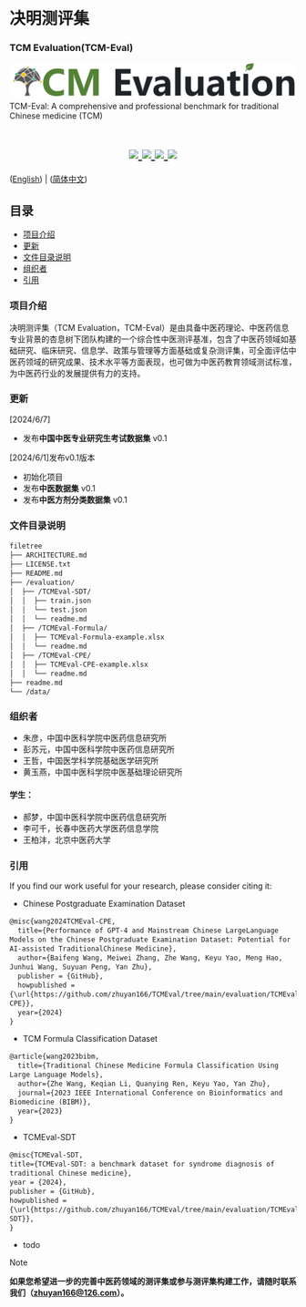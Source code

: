 # 决明测评集
### TCM Evaluation(TCM-Eval)
<a href="https://github.com/zhuyan166/TCMEval">
  <img src="https://github.com/zhuyan166/TCMEval/blob/main/figs/TCM_bench_logo.png" alt="Logo">
</a>
TCM-Eval: A comprehensive and professional benchmark for traditional Chinese medicine (TCM)
<h1 align="center">
  <a href="">
    <img src="https://img.shields.io/badge/releases-v0.1-red" />
  </a>
  <a href="">
    <img src="https://img.shields.io/badge/docs-v1.0-yellow" />
  </a>
  <a href="">
    <img src="https://img.shields.io/badge/TCM-Benchmark-blue" />
  </a>
  <a href="">
    <img src="https://img.shields.io/badge/LICENSE-CC BY NC ND 4.0-brightgreen" />
  </a>
</h1>

([English](readme.md)) | ([简体中文](readme_zh.md))

## 目录
- [项目介绍](#项目介绍)
- [更新](#更新)
- [文件目录说明](#文件目录说明)
- [组织者](#组织者)
- [引用](#引用)

### 项目介绍
决明测评集（TCM Evaluation，TCM-Eval）是由具备中医药理论、中医药信息专业背景的杏息树下团队构建的一个综合性中医测评基准，包含了中医药领域如基础研究、临床研究、信息学、政策与管理等方面基础或复杂测评集，可全面评估中医药领域的研究成果、技术水平等方面表现，也可做为中医药教育领域测试标准，为中医药行业的发展提供有力的支持。

### 更新
[2024/6/7]
- 发布**中国中医专业研究生考试数据集** v0.1

[2024/6/1]发布v0.1版本
- 初始化项目
- 发布**中医数据集** v0.1
- 发布**中医方剂分类数据集** v0.1

### 文件目录说明
```
filetree 
├── ARCHITECTURE.md
├── LICENSE.txt
├── README.md
├── /evaluation/
│  ├── /TCMEval-SDT/
│  │  ├── train.json
│  │  └── test.json
│  │  └── readme.md
│  ├── /TCMEval-Formula/
│  │  ├── TCMEval-Formula-example.xlsx
│  │  └── readme.md
│  ├── /TCMEval-CPE/
│  │  ├── TCMEval-CPE-example.xlsx
│  │  └── readme.md
├── readme.md
└── /data/

```

### 组织者
- 朱彦，中国中医科学院中医药信息研究所
- 彭苏元，中国中医科学院中医药信息研究所
- 王哲，中国医学科学院基础医学研究所
- 黄玉燕，中国中医科学院中医基础理论研究所

#### 学生：
- 郝梦，中国中医科学院中医药信息研究所
- 李可千，长春中医药大学医药信息学院
- 王柏沣，北京中医药大学

### 引用
If you find our work useful for your research, please consider citing it:

- Chinese Postgraduate Examination Dataset
```
@misc{wang2024TCMEval-CPE,
  title={Performance of GPT-4 and Mainstream Chinese LargeLanguage Models on the Chinese Postgraduate Examination Dataset: Potential for AI-assisted TraditionalChinese Medicine},
  author={Baifeng Wang, Meiwei Zhang, Zhe Wang, Keyu Yao, Meng Hao,  Junhui Wang, Suyuan Peng, Yan Zhu},
  publisher = {GitHub},
  howpublished = {\url{https://github.com/zhuyan166/TCMEval/tree/main/evaluation/TCMEval-CPE}},
  year={2024}
}
```
- TCM Formula Classification Dataset
```
@article{wang2023bibm,
  title={Traditional Chinese Medicine Formula Classification Using Large Language Models},
  author={Zhe Wang, Keqian Li, Quanying Ren, Keyu Yao, Yan Zhu},
  journal={2023 IEEE International Conference on Bioinformatics and Biomedicine (BIBM)},
  year={2023}
}
```

- TCMEval-SDT
```
@misc{TCMEval-SDT,
title={TCMEval-SDT: a benchmark dataset for syndrome diagnosis of traditional Chinese medicine},
year = {2024},
publisher = {GitHub},
howpublished = {\url{https://github.com/zhuyan166/TCMEval/tree/main/evaluation/TCMEval-SDT}},
}
```
- todo

> [!Note]
> **如果您希望进一步的完善中医药领域的测评集或参与测评集构建工作，请随时联系我们（zhuyan166@126.com）。**

